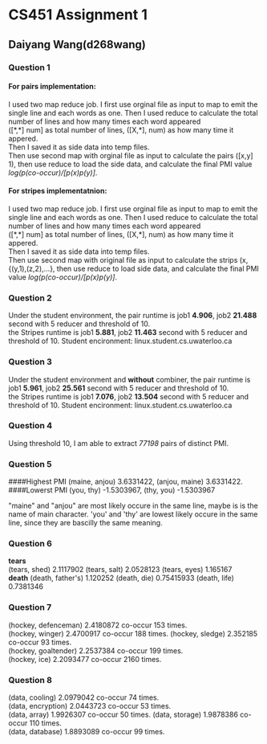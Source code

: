 # CS451 Assignment 1  
## Daiyang Wang(d268wang)  

### Question 1  
#### For pairs implementation:   
I used two map reduce job. I first use orginal file as input to map to emit the single line and each words as one. Then I used reduce to calculate the total number of lines and how many times each word appeared     
([\*,\*] num] as total number of lines, ([X,\*], num) as how many time it appered.     
Then I saved it as side data into temp files.   
Then use second map with orginal file as input to calculate the pairs ([x,y] 1), then use reduce to load the side data, and calculate the final PMI value *log(p(co-occur)/[p(x)p(y)]*.     
#### For stripes implementatnion:  
I used two map reduce job. I first use orginal file as input to map to emit the single line and each words as one. Then I used reduce to calculate the total number of lines and how many times each word appeared     
([\*,\*] num] as total number of lines, ([X,\*], num) as how many time it appered.     
Then I saved it as side data into temp files.   
Then use second map with original file as input to calculate the strips (x,{(y,1),(z,2),...}, then use reduce to load side data, and calculate the final PMI value *log(p(co-occur)/[p(x)p(y)]*.

### Question 2  
Under the student environment, the pair runtime is job1 **4.906**, job2 **21.488** second with 5 reducer and threshold of 10.  
the Stripes runtime is job1 **5.881**, job2 **11.463** second with 5 reducer and threshold of 10.
Student encironment: linux.student.cs.uwaterloo.ca

### Question 3  
Under the student environment and **without** combiner, the pair runtime is job1 **5.961**, job2 **25.561** second with 5 reducer and threshold of 10.  
the Stripes runtime is job1 **7.076**, job2 **13.504** second with 5 reducer and threshold of 10.
Student encironment: linux.student.cs.uwaterloo.ca

### Question 4  
Using threshold 10, I am able to extract *77198* pairs of distinct PMI.   

### Question 5
####Highest PMI
(maine, anjou) 3.6331422, (anjou, maine) 3.6331422.
####Lowerst PMI
(you, thy) -1.5303967, (thy, you) -1.5303967

"maine" and "anjou" are most likely occure in the same line, maybe is is the name of main character.
'you' and 'thy' are lowest likely occure in the same line, since they are bascilly the same meaning.

### Question 6
**tears**  
(tears, shed) 2.1117902 (tears, salt) 2.0528123 (tears, eyes) 1.165167  
**death**
(death, father's) 1.120252 (death, die) 0.75415933 (death, life) 0.7381346  

### Question 7
(hockey, defenceman) 2.4180872 co-occur 153 times.  
(hockey, winger) 2.4700917 co-occur 188 times.
(hockey, sledge) 2.352185 co-occur 93 times.   
(hockey, goaltender) 2.2537384 co-occur 199 times.   
(hockey, ice) 2.2093477 co-occur 2160 times.

### Question 8
(data, cooling) 2.0979042 co-occur 74 times.  
(data, encryption) 2.0443723 co-occur 53 times.   
(data, array) 1.9926307 co-occur 50 times.
(data, storage) 1.9878386 co-occur 110 times.   
(data, database) 1.8893089 co-occur 99 times. 


